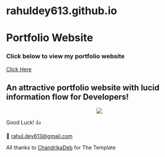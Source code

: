 # rahuldey613.github.io
# Portfolio Website

### Click below to view my portfolio website
[Click Here](https://rahuldey613.github.io/)

## An attractive portfolio website with lucid information flow for Developers!


<p align="center"> 
  <kbd>
  	<a href="https://rahuldey613.github.io/" target="_blank">
		<img src="image.png"></img>
	</a>
  </kbd>
</p>

Good Luck! :+1: 

:e-mail: rahul.dey613@gmail.com

All thanks to [ChandrikaDeb](https://github.com/chandrikadeb7/) for The Template 
